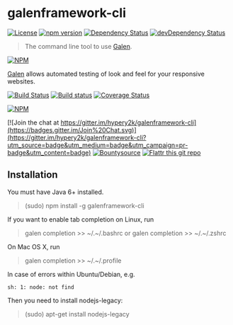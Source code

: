 
# galenframework-cli


[![License](https://img.shields.io/github/license/mashape/apistatus.svg)](LICENSE) [![npm version](https://badge.fury.io/js/galenframework-cli.svg)](http://badge.fury.io/js/galenframework-cli) [![Dependency Status](https://david-dm.org/hypery2k/galenframework-cli.svg)](https://david-dm.org/hypery2k/galenframework-cli) [![devDependency Status](https://david-dm.org/hypery2k/galenframework-cli/dev-status.svg)](https://david-dm.org/hypery2k/galenframework-cli#info=devDependencies)

> The command line tool to use [Galen](http://galenframework.com).

[![NPM](https://nodei.co/npm/galenframework-cli.png?downloads=true&downloadRank=true&stars=true)](https://nodei.co/npm/galenframework-cli/)


[Galen](http://galenframework.com) allows automated testing of look and feel for your responsive websites.

[![Build Status](https://travis-ci.org/hypery2k/galenframework-cli.svg?branch=master)](https://travis-ci.org/hypery2k/galenframework-cli) [![Build status](https://ci.appveyor.com/api/projects/status/fbwy88pc9ia6429w/branch/master?svg=true)](https://ci.appveyor.com/project/hypery2k/galenframework-cli/branch/master) [![Coverage Status](https://coveralls.io/repos/hypery2k/galenframework-cli/badge.svg?branch=master&service=github)](https://coveralls.io/github/hypery2k/galenframework-cli?branch=master)

[![NPM](https://nodei.co/npm-dl/galenframework-cli.png)](https://nodei.co/npm/galenframework-cli/)

[![Join the chat at https://gitter.im/hypery2k/galenframework-cli](https://badges.gitter.im/Join%20Chat.svg)](https://gitter.im/hypery2k/galenframework-cli?utm_source=badge&utm_medium=badge&utm_campaign=pr-badge&utm_content=badge) [![Bountysource](https://www.bountysource.com/badge/tracker?tracker_id=15642797)](https://www.bountysource.com/trackers/15642797-hypery2k-galenframework-cli?utm_source=15642797&utm_medium=shield&utm_campaign=TRACKER_BADGE) [![Flattr this git repo](http://api.flattr.com/button/flattr-badge-large.png)](https://flattr.com/submit/auto?user_id=mreinhardt&url=https://github.com/hypery2k/galenframework-cli&title=badges&language=&tags=github&category=software)

## Installation

You must have Java 6+ installed.

> (sudo) npm install -g galenframework-cli

If you want to enable tab completion on Linux, run

> galen completion >> ~/.~/.bashrc
or
> galen completion >> ~/.~/.zshrc

On Mac OS X, run
> galen completion >> ~/.~/.profile

In case of errors within Ubuntu/Debian, e.g.
```
sh: 1: node: not find
```

Then you need to install  nodejs-legacy:
> (sudo) apt-get install nodejs-legacy
